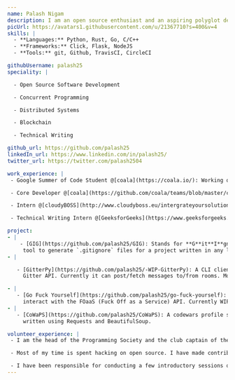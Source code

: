 ```yaml
---
name: Palash Nigam
description: I am an open source enthusiast and an aspiring polyglot developer.
picUrl: https://avatars1.githubusercontent.com/u/21367710?s=400&v=4
skills: |
  - **Languages:** Python, Rust, Go, C/C++
  - **Frameworks:** Click, Flask, NodeJS
  - **Tools:** git, Github, TravisCI, CircleCI

githubUsername: palash25
speciality: |

  - Open Source Software Development

  - Concurrent Programming

  - Distributed Systems

  - Blockchain

  - Technical Writing

github_url: https://github.com/palash25
linkedIn_url: https://www.linkedin.com/in/palash25/
twitter_url: https://twitter.com/palash2504

work_experience: |
 - Google Summer of Code Student @[coala](https://coala.io/): Working on integrating a caching mechanism with the NextGen core and enhancing its performance using cache optimization techniques. [May 2018 - Present]

 - Core Developer @[coala](https://github.com/coala/teams/blob/master/core/team-members.rst): Started out as a novice programmer and was promoted to the core developers team. Fixed and raised issues mainly focussing on the performance, caching and the development of coala's NextGen Core. [Jun 2017 - Present]

 - Intern @[cloudyBOSS](http://www.cloudyboss.eu/intergrateyoursolutions-3-4-3/): Wrote a PHP wrapper for the LinkedIn API and integrated it with cloudyBOSS's cloud based ERP solution to fetch user information from their LinkedIn profiles. [May 2017 - Feb 2018]

 - Technical Writing Intern @[GeeksforGeeks](https://www.geeksforgeeks.org/): Wrote articles related to various CS topics [May 2017 to Oct 2017]

project:
- |
    - [GIG](https://github.com/palash25/GIG): Stands for **G**it**I**gnore **G**enerator. CLI
     tool to generate `.gitignore` files for a project written in any language or framework (support for more than a 100 languages/frameworks to the best of my knowledge)
- |

   - [GitterPy](https://github.com/palash25/-WIP-GitterPy): A CLI client to interact with the
     Gitter API. Currently it can post/fetch messages to/from rooms. More functionalities will be added.

- |
   - [Go Fuck Yourself](https://github.com/palash25/go-fuck-yourself): A go package to
     interact with the FOaaS (Fuck Off as a Service) API. Currently WIP.
- |
   - [CoWaPS](https://github.com/palash25/CoWaPS): A codewars profile scraper CLI tool
     written using Requests and BeautifulSoup.

volunteer_experience: |
 - I am the head of the Programming Society and the club captain of the Mozilla Campus Club of IIIT-Bh. Together we try to guide the first year students in getting started with software development.

 - Most of my time is spent hacking on open source. I have made contributions to coala, duckduckgo, Kinto, OpenGenus, Mozilla and the Ethereum foundation. Moreover, I am fond of writing articles. I have prior experience in content writing for opensource.com and geeksforgeeks.org. For those interested, I maintain a list of links to all my articles.

 - I have been responsible for conducting a few introductory sessions on Python and Open Source Development.
---
```


